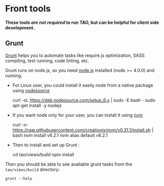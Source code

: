 <!--
parent: 'Documentation for core components'
created_at: '2014-01-15 09:37:11'
updated_at: '2016-08-02 16:39:46'
authors:
    - 'Bertrand Chevrier'
tags:
    - 'Documentation for core components'
-->

Front tools
===========

**These tools *are not required* to run TAO, but can be helpful for client side development.**

Grunt
-----

[Grunt](http://gruntjs.com/) helps you to automate tasks like require.js optimization, SASS compiling, test running, code linting, etc.

Grunt runs on node.js, so you need [node.js](https://nodejs.org/en/download/) installed (node >= 4.0.0) and running.

- For Linux user, you could install it easily node from a native package using [nodesource](https://github.com/nodesource/distributions)

    curl -sL https://deb.nodesource.com/setup_6.x | sudo -E bash -
    sudo apt-get install -y nodejs

- If you want node only for your user, you can install it using [nvm](https://github.com/creationix/nvm)

    curl -o- https://raw.githubusercontent.com/creationix/nvm/v0.31.1/install.sh | bash
    nvm install v6.2.1
    nvm alias default v6.2.1

- Then to install and set up Grunt :

    cd tao/views/build
    npm install

Then you should be able to see available grunt tasks from the `tao/views/build` directory:

    grunt --help

